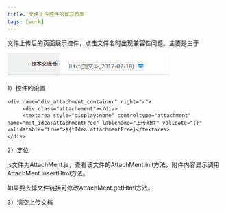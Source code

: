 ```yaml
---
title: 文件上传控件的展示页面
tags: [work]
---
```


文件上传后的页面展示控件，点击文件名时出现兼容性问题。主要是由于

![](/images/work/bpmx/js/fileAttachemntjs.png)

1）控件的设置

```
<div name="div_attachment_container" right="r">
     <div class="attachement"></div>
     <textarea style="display:none" controltype="attachment" name="m:t_idea:attachmentFree" lablename="上传附件" validate="{}" validatable="true">${tIdea.attachmentFree}</textarea>
</div>
```

2）定位

js文件为AttachMent.js，查看该文件的AttachMent.init方法。附件内容显示调用AttachMent.insertHtml方法。

如果要去掉文件链接可修改AttachMent.getHtml方法。

3）清空上传文档

```

```
